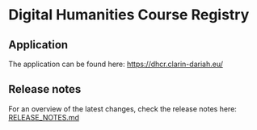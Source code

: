 # Digital Humanities Course Registry

## Application
The application can be found here: https://dhcr.clarin-dariah.eu/

## Release notes
For an overview of the latest changes, check the release notes here: [RELEASE_NOTES.md](RELEASE_NOTES.md)
